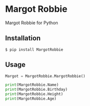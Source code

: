 # Margot Robbie
Margot Robbie for Python

## Installation
```
$ pip install MargotRobbie
```

## Usage
```python
Margot = MargotRobbie.MargotRobbie()

print(MargotRobbie.Name)
print(MargotRobbie.Birthday)
print(MargotRobbie.Height)
print(MargotRobbie.Age)
```
